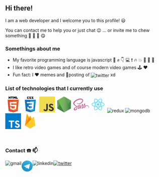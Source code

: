 ## Hi there!
I am a web developer and I welcome you to this profile! :smiley:

You can contact me to help you or just chat :wink: ...
or invite me to chew something :hamburger: :fries: :cup_with_straw:	 :yum:

### Somethings about me
+ My favorite programming language is javascript :muscle: :fist: :point_down: :computer: :exclamation: :fire: :boom: :fire_engine: :rotating_light: :fire_engine:
+ I like retro video games and of course modern video games :joystick: :hearts:		
+ Fun fact: I :hearts: memes and :shit:posting of <img align="center" width="24px" src="https://cdn.icon-icons.com/icons2/2018/PNG/512/network_social_twitter_icon_123618.png" alt="twitter"> xd




### List of technologies that I currently use 



<p align="left">
<img height="50px" src="https://raw.githubusercontent.com/github/explore/80688e429a7d4ef2fca1e82350fe8e3517d3494d/topics/html/html.png" alt="html">

<img height="50px" src="https://raw.githubusercontent.com/github/explore/80688e429a7d4ef2fca1e82350fe8e3517d3494d/topics/css/css.png" alt="css3">

<img height="50px" src="https://raw.githubusercontent.com/github/explore/80688e429a7d4ef2fca1e82350fe8e3517d3494d/topics/javascript/javascript.png" alt="javascript"/>

<img height="50px" src="https://raw.githubusercontent.com/github/explore/80688e429a7d4ef2fca1e82350fe8e3517d3494d/topics/nodejs/nodejs.png" alt="nodejs">

<img height="50px" src="https://raw.githubusercontent.com/github/explore/80688e429a7d4ef2fca1e82350fe8e3517d3494d/topics/sass/sass.png" alt="sass">

<img height="50px"  src="https://raw.githubusercontent.com/github/explore/80688e429a7d4ef2fca1e82350fe8e3517d3494d/topics/react/react.png" alt="react"/>

<img height="50px" src="https://cdn.iconscout.com/icon/free/png-64/redux-283024.png" alt="redux">

<img height="50px" src="https://cdn.iconscout.com/icon/free/png-64/mongodb-3-1175138.png" alt="mongodb">

<img height="50px" src="https://raw.githubusercontent.com/github/explore/80688e429a7d4ef2fca1e82350fe8e3517d3494d/topics/typescript/typescript.png" alt="typescript">

<img height="50px" src="https://raw.githubusercontent.com/github/explore/80688e429a7d4ef2fca1e82350fe8e3517d3494d/topics/firebase/firebase.png" alt="firebase">
</p>

<br/>

### Contact :phone: :mailbox:
<p aling="center">

[<img height="35px" align="left" src="https://upload.wikimedia.org/wikipedia/commons/8/8c/Gmail_Icon_%282013-2020%29.svg" alt="gmail"/>](mailto://rafajos9@gmail.com)  

[<img height="35px" align="left" src="https://raw.githubusercontent.com/github/explore/80688e429a7d4ef2fca1e82350fe8e3517d3494d/topics/telegram/telegram.png" alt="telegram"/>](https://t.me/Rufi512)

[<img height="35px" align="left" src="https://upload.wikimedia.org/wikipedia/commons/thumb/c/ca/LinkedIn_logo_initials.png/240px-LinkedIn_logo_initials.png" alt="linkedin"/>](https://www.linkedin.com/in/rafael-amaya-4520051a9/)

[<img height="35px" aling="left" src="https://cdn.icon-icons.com/icons2/2018/PNG/512/network_social_twitter_icon_123618.png" alt="twitter"/>](https://twitter.com/rufi512)

</p>
